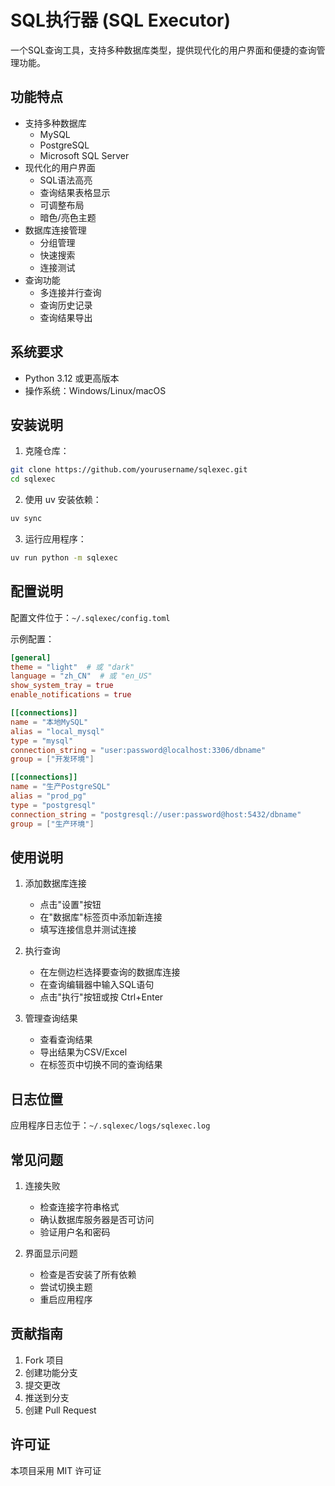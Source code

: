 # SQL执行器 (SQL Executor)

一个SQL查询工具，支持多种数据库类型，提供现代化的用户界面和便捷的查询管理功能。

## 功能特点

- 支持多种数据库
  - MySQL
  - PostgreSQL
  - Microsoft SQL Server
- 现代化的用户界面
  - SQL语法高亮
  - 查询结果表格显示
  - 可调整布局
  - 暗色/亮色主题
- 数据库连接管理
  - 分组管理
  - 快速搜索
  - 连接测试
- 查询功能
  - 多连接并行查询
  - 查询历史记录
  - 查询结果导出

## 系统要求

- Python 3.12 或更高版本
- 操作系统：Windows/Linux/macOS

## 安装说明

1. 克隆仓库：
```bash
git clone https://github.com/yourusername/sqlexec.git
cd sqlexec
```

2. 使用 uv 安装依赖：
```bash
uv sync
```

3. 运行应用程序：
```bash
uv run python -m sqlexec
```

## 配置说明

配置文件位于：`~/.sqlexec/config.toml`

示例配置：
```toml
[general]
theme = "light"  # 或 "dark"
language = "zh_CN"  # 或 "en_US"
show_system_tray = true
enable_notifications = true

[[connections]]
name = "本地MySQL"
alias = "local_mysql"
type = "mysql"
connection_string = "user:password@localhost:3306/dbname"
group = ["开发环境"]

[[connections]]
name = "生产PostgreSQL"
alias = "prod_pg"
type = "postgresql"
connection_string = "postgresql://user:password@host:5432/dbname"
group = ["生产环境"]
```

## 使用说明

1. 添加数据库连接
   - 点击"设置"按钮
   - 在"数据库"标签页中添加新连接
   - 填写连接信息并测试连接

2. 执行查询
   - 在左侧边栏选择要查询的数据库连接
   - 在查询编辑器中输入SQL语句
   - 点击"执行"按钮或按 Ctrl+Enter

3. 管理查询结果
   - 查看查询结果
   - 导出结果为CSV/Excel
   - 在标签页中切换不同的查询结果

## 日志位置

应用程序日志位于：`~/.sqlexec/logs/sqlexec.log`

## 常见问题

1. 连接失败
   - 检查连接字符串格式
   - 确认数据库服务器是否可访问
   - 验证用户名和密码

2. 界面显示问题
   - 检查是否安装了所有依赖
   - 尝试切换主题
   - 重启应用程序

## 贡献指南

1. Fork 项目
2. 创建功能分支
3. 提交更改
4. 推送到分支
5. 创建 Pull Request

## 许可证

本项目采用 MIT 许可证 